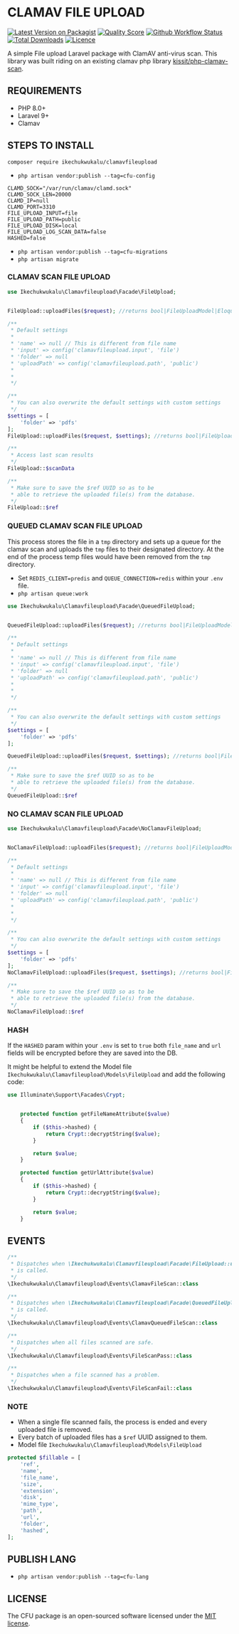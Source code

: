 # CLAMAV FILE UPLOAD

[![Latest Version on Packagist](https://img.shields.io/packagist/v/ikechukwukalu/clamavfileupload?style=flat-square)](https://packagist.org/packages/ikechukwukalu/clamavfileupload)
[![Quality Score](https://img.shields.io/scrutinizer/quality/g/ikechukwukalu/clamavfileupload/main?style=flat-square)](https://scrutinizer-ci.com/g/ikechukwukalu/clamavfileupload/)
[![Github Workflow Status](https://img.shields.io/github/actions/workflow/status/ikechukwukalu/clamavfileupload/clamavfileupload.yml?branch=main&style=flat-square)](https://github.com/ikechukwukalu/clamavfileupload/actions/workflows/clamavfileupload.yml)
[![Total Downloads](https://img.shields.io/packagist/dt/ikechukwukalu/clamavfileupload?style=flat-square)](https://packagist.org/packages/ikechukwukalu/clamavfileupload)
[![Licence](https://img.shields.io/packagist/l/ikechukwukalu/clamavfileupload?style=flat-square)](https://github.com/ikechukwukalu/clamavfileupload/blob/main/LICENSE.md)

A simple File upload Laravel package with ClamAV anti-virus scan. This library was built riding on an existing clamav php library [kissit/php-clamav-scan](https://github.com/kissit/php-clamav-scan).

## REQUIREMENTS

- PHP 8.0+
- Laravel 9+
- Clamav

## STEPS TO INSTALL

``` shell
composer require ikechukwukalu/clamavfileupload
```

- `php artisan vendor:publish --tag=cfu-config`

```shell
CLAMD_SOCK="/var/run/clamav/clamd.sock"
CLAMD_SOCK_LEN=20000
CLAMD_IP=null
CLAMD_PORT=3310
FILE_UPLOAD_INPUT=file
FILE_UPLOAD_PATH=public
FILE_UPLOAD_DISK=local
FILE_UPLOAD_LOG_SCAN_DATA=false
HASHED=false
```

- `php artisan vendor:publish --tag=cfu-migrations`
- `php artisan migrate`

### CLAMAV SCAN FILE UPLOAD

```php
use Ikechukwukalu\Clamavfileupload\Facade\FileUpload;


FileUpload::uploadFiles($request); //returns bool|FileUploadModel|EloquentCollection

/**
 * Default settings
 *
 * 'name' => null // This is different from file name
 * 'input' => config('clamavfileupload.input', 'file')
 * 'folder' => null
 * 'uploadPath' => config('clamavfileupload.path', 'public')
 *
 *
 */

/**
 * You can also overwrite the default settings with custom settings
 */
$settings = [
    'folder' => 'pdfs'
];
FileUpload::uploadFiles($request, $settings); //returns bool|FileUploadModel|EloquentCollection

/**
 * Access last scan results
 */
FileUpload::$scanData

/**
 * Make sure to save the $ref UUID so as to be
 * able to retrieve the uploaded file(s) from the database.
 */
FileUpload::$ref
```

### QUEUED CLAMAV SCAN FILE UPLOAD

This process stores the file in a `tmp` directory and sets up a queue for the clamav scan and uploads the `tmp` files to their designated directory. At the end of the process temp files would have been removed from the `tmp` directory.

- Set `REDIS_CLIENT=predis` and `QUEUE_CONNECTION=redis` within your `.env` file.
- `php artisan queue:work`

```php
use Ikechukwukalu\Clamavfileupload\Facade\QueuedFileUpload;


QueuedFileUpload::uploadFiles($request); //returns bool|FileUploadModel|EloquentCollection

/**
 * Default settings
 *
 * 'name' => null // This is different from file name
 * 'input' => config('clamavfileupload.input', 'file')
 * 'folder' => null
 * 'uploadPath' => config('clamavfileupload.path', 'public')
 *
 *
 */

/**
 * You can also overwrite the default settings with custom settings
 */
$settings = [
    'folder' => 'pdfs'
];

QueuedFileUpload::uploadFiles($request, $settings); //returns bool|FileUploadModel|EloquentCollection

/**
 * Make sure to save the $ref UUID so as to be
 * able to retrieve the uploaded file(s) from the database.
 */
QueuedFileUpload::$ref
```

### NO CLAMAV SCAN FILE UPLOAD

```php
use Ikechukwukalu\Clamavfileupload\Facade\NoClamavFileUpload;


NoClamavFileUpload::uploadFiles($request); //returns bool|FileUploadModel|EloquentCollection

/**
 * Default settings
 *
 * 'name' => null // This is different from file name
 * 'input' => config('clamavfileupload.input', 'file')
 * 'folder' => null
 * 'uploadPath' => config('clamavfileupload.path', 'public')
 *
 *
 */

/**
 * You can also overwrite the default settings with custom settings
 */
$settings = [
    'folder' => 'pdfs'
];
NoClamavFileUpload::uploadFiles($request, $settings); //returns bool|FileUploadModel|EloquentCollection

/**
 * Make sure to save the $ref UUID so as to be
 * able to retrieve the uploaded file(s) from the database.
 */
NoClamavFileUpload::$ref
```

### HASH

If the `HASHED` param within your `.env` is set to `true` both `file_name` and `url` fields will be encrypted before they are saved into the DB.

It might be helpful to extend the Model file `Ikechukwukalu\Clamavfileupload\Models\FileUpload` and add the following code:

``` php
use Illuminate\Support\Facades\Crypt;


    protected function getFileNameAttribute($value)
    {
        if ($this->hashed) {
            return Crypt::decryptString($value);
        }

        return $value;
    }

    protected function getUrlAttribute($value)
    {
        if ($this->hashed) {
            return Crypt::decryptString($value);
        }

        return $value;
    }
```

## EVENTS

```php
/**
 * Dispatches when \Ikechukwukalu\Clamavfileupload\Facade\FileUpload::uploadFiles()
 * is called.
 */
\Ikechukwukalu\Clamavfileupload\Events\ClamavFileScan::class

/**
 * Dispatches when \Ikechukwukalu\Clamavfileupload\Facade\QueuedFileUpload::uploadFiles()
 * is called.
 */
\Ikechukwukalu\Clamavfileupload\Events\ClamavQueuedFileScan::class

/**
 * Dispatches when all files scanned are safe.
 */
\Ikechukwukalu\Clamavfileupload\Events\FileScanPass::class

/**
 * Dispatches when a file scanned has a problem.
 */
\Ikechukwukalu\Clamavfileupload\Events\FileScanFail::class
```

### NOTE

- When a single file scanned fails, the process is ended and every uploaded file is removed.
- Every batch of uploaded files has a `$ref` UUID assigned to them.
- Model file `Ikechukwukalu\Clamavfileupload\Models\FileUpload`

```php
protected $fillable = [
    'ref',
    'name',
    'file_name',
    'size',
    'extension',
    'disk',
    'mime_type',
    'path',
    'url',
    'folder',
    'hashed',
];
```

## PUBLISH LANG

- `php artisan vendor:publish --tag=cfu-lang`

## LICENSE

The CFU package is an open-sourced software licensed under the [MIT license](https://opensource.org/licenses/MIT).
